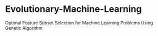 # Evolutionary-Machine-Learning
Optimal Feature Subset Selection for Machine Learning Problems Using Genetic Algorithm

